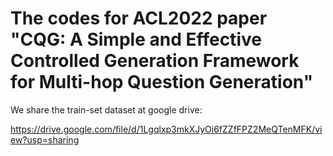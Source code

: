 # The codes for ACL2022 paper "CQG: A Simple and Effective Controlled Generation Framework for Multi-hop Question Generation"

We share the train-set dataset at google drive:

https://drive.google.com/file/d/1Lgqlxp3mkXJyOi6fZZfFPZ2MeQTenMFK/view?usp=sharing
